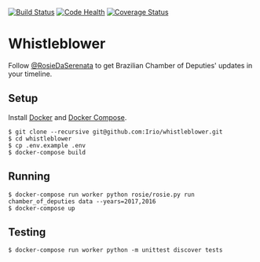 [![Build Status](https://travis-ci.org/datasciencebr/whistleblower.svg?branch=master)](https://travis-ci.org/datasciencebr/whistleblower)
[![Code Health](https://landscape.io/github/datasciencebr/whistleblower/master/landscape.svg?style=flat)](https://landscape.io/github/datasciencebr/whistleblower/master)
[![Coverage Status](https://coveralls.io/repos/github/datasciencebr/whistleblower/badge.svg?branch=master)](https://coveralls.io/github/datasciencebr/whistleblower?branch=master)

# Whistleblower

Follow [@RosieDaSerenata](https://twitter.com/RosieDaSerenata) to get Brazilian Chamber of Deputies' updates in your timeline.

## Setup

Install [Docker](https://www.docker.com) and [Docker Compose](https://docs.docker.com/compose/).

```console
$ git clone --recursive git@github.com:Irio/whistleblower.git
$ cd whistleblower
$ cp .env.example .env
$ docker-compose build
```

## Running

```console
$ docker-compose run worker python rosie/rosie.py run chamber_of_deputies data --years=2017,2016
$ docker-compose up
```

## Testing

```console
$ docker-compose run worker python -m unittest discover tests
```
